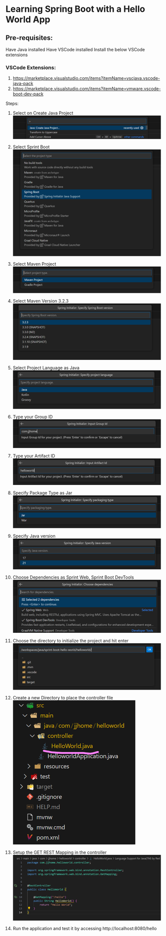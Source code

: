 # Learning Spring Boot with a Hello World App

## Pre-requisites:
Have Java installed
Have VSCode installed
Install the below VSCode extensions

### VSCode Extensions:
1) https://marketplace.visualstudio.com/items?itemName=vscjava.vscode-java-pack
2) https://marketplace.visualstudio.com/items?itemName=vmware.vscode-boot-dev-pack

Steps:

1) Select on Create Java Project
![Create Java Project](/assets/image.png)

2) Select Sprint Boot
![Sprint Boot](/assets/image-1.png)

3) Select Maven Project
![Maven](/assets/image-2.png)

4) Select Maven Version 3.2.3 
![Maven version](/assets/image-3.png)

5) Select Project Language as Java
![Project Language](/assets/image-4.png)

6) Type your Group ID
![Group ID](/assets/image-5.png)

7) Type your Artifact ID
![alt text](/assets/image-7.png)

8) Specify Package Type as Jar
![Package type](/assets/image-8.png)

9) Specify Java version
![Java version](/assets/image-9.png)

10) Choose Dependencies as Sprint Web, Sprint Boot DevTools
![Dependencies](/assets/image-10.png)

11) Choose the directory to initialize the project and hit enter
![directory](/assets/image-11.png)

12) Create a new Directory to place the controller file
![controller](/assets/image-12.png)

13) Setup the GET REST Mapping in the controller
![GETMapping](/assets/image-13.png)

14) Run the application and test it by accessing http://localhost:8080/hello
